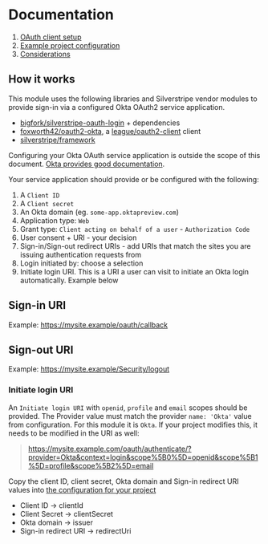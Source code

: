 # Documentation

1. [OAuth client setup](./002_oauth_login.md)
1. [Example project configuration](./004_example_project_configuration.md)
1. [Considerations](./099_considerations.md)

## How it works

This module uses the following libraries and Silverstripe vendor modules to provide sign-in via a configured Okta OAuth2 service application.

+ [bigfork/silverstripe-oauth-login](https://github.com/bigfork/silverstripe-oauth-login) + dependencies
+ [foxworth42/oauth2-okta](https://github.com/foxworth42/oauth2-okta), a [league/oauth2-client](https://github.com/thephpleague/oauth2-client) client
+ [silverstripe/framework](https://github.com/silverstripe/silverstripe-framework)

Configuring your Okta OAuth service application is outside the scope of this document. [Okta provides good documentation](https://developer.okta.com/docs/guides/implement-oauth-for-okta/create-oauth-app/).

Your service application should provide or be configured with the following:

1. A `Client ID`
1. A `Client secret`
1. An Okta domain (eg. `some-app.oktapreview.com`)
1. Application type: `Web`
1. Grant type: `Client acting on behalf of a user` - `Authorization Code`
1. User consent + URI - your decision
1. Sign-in/Sign-out redirect URIs - add URIs that match the sites you are issuing authentication requests from
1. Login initiated by: choose a selection
1. Initiate login URI. This is a URI a user can visit to initiate an Okta login automatically. Example below

## Sign-in URI

Example: https://mysite.example/oauth/callback

## Sign-out URI

Example: https://mysite.example/Security/logout

### Initiate login URI

An `Initiate login URI` with `openid`, `profile` and `email` scopes should be provided. The Provider value must match the provider `name: 'Okta'` value from configuration. For this module it is `Okta`. If your project modifies this, it needs to be modified in the URI as well:

> https://mysite.example.com/oauth/authenticate/?provider=Okta&context=login&scope%5B0%5D=openid&scope%5B1%5D=profile&scope%5B2%5D=email

Copy the client ID, client secret, Okta domain and Sign-in redirect URI values into [the configuration for your project](./004_example_project_configuration.md)

+ Client ID -> clientId
+ Client Secret -> clientSecret
+ Okta domain -> issuer
+ Sign-in redirect URI -> redirectUri
